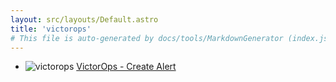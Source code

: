 ```yaml
---
layout: src/layouts/Default.astro
title: 'victorops'
# This file is auto-generated by docs/tools/MarkdownGenerator (index.js)
---
```


<ul>

<li>

![victorops](https://i.octopus.com/library/step-templates/victorops.png) [VictorOps - Create Alert](/victorops/victorops-create-alert/)

</li>
        
</ul>
